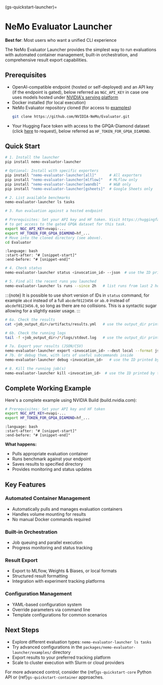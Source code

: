 (gs-quickstart-launcher)=
# NeMo Evaluator Launcher

**Best for**: Most users who want a unified CLI experience

The NeMo Evaluator Launcher provides the simplest way to run evaluations with automated container management, built-in orchestration, and comprehensive result export capabilities.

## Prerequisites

- OpenAI-compatible endpoint (hosted or self-deployed) and an API key (if the endpoint is gated), below referred as `NGC_API_KEY` in case one uses models hosted under [NVIDIA's serving platform](https://build.nvidia.com)
- Docker installed (for local execution)
- NeMo Evaluator repository cloned (for access to [examples](https://github.com/NVIDIA-NeMo/Evaluator/tree/main/packages/nemo-evaluator-launcher/examples))
  ```bash
  git clone https://github.com/NVIDIA-NeMo/Evaluator.git
  ```
- Your Hugging Face token with access to the GPQA-Diamond dataset (click [here](https://huggingface.co/datasets/Idavidrein/gpqa) to request), below referred as `HF_TOKEN_FOR_GPQA_DIAMOND`.

## Quick Start

```bash
# 1. Install the launcher
pip install nemo-evaluator-launcher

# Optional: Install with specific exporters
pip install "nemo-evaluator-launcher[all]"      # All exporters
pip install "nemo-evaluator-launcher[mlflow]"   # MLflow only
pip install "nemo-evaluator-launcher[wandb]"    # W&B only
pip install "nemo-evaluator-launcher[gsheets]"  # Google Sheets only

# 2. List available benchmarks
nemo-evaluator-launcher ls tasks

# 3. Run evaluation against a hosted endpoint

# Prerequisites: Set your API key and HF token. Visit https://huggingface.co/datasets/Idavidrein/gpqa
# to get access to the gated GPQA dataset for this task.
export NGC_API_KEY=nvapi-...
export HF_TOKEN_FOR_GPQA_DIAMOND=hf_...
# Move into the cloned directory (see above).
cd Evaluator
```

```{literalinclude} ../_snippets/launcher_basic.sh
:language: bash
:start-after: "# [snippet-start]"
:end-before: "# [snippet-end]"
```

```bash
# 4. Check status
nemo-evaluator-launcher status <invocation_id> --json  # use the ID printed by the run command

# 5. Find all the recent runs you launched
nemo-evaluator-launcher ls runs --since 2h   # list runs from last 2 hours

```

:::{note}
It is possible to use short version of IDs in `status` command, for example `abcd` instead of a full `abcdef0123456` or `ab.0` instead of `abcdef0123456.0`, so long as there are no collisions. This is a syntactic sugar allowing for a slightly easier usage.
:::

```bash
# 6a. Check the results
cat <job_output_dir>/artifacts/results.yml   # use the output_dir printed by the run command

# 6b. Check the running logs
tail -f <job_output_dir>/*/logs/stdout.log   # use the output_dir printed by the run command

# 7a. Export your results (JSON/CSV)
nemo-evaluator-launcher export <invocation_id> --dest local --format json
# 7b. Or debug them, with lots of useful subcommands inside
nemo-evaluator-launcher debug <invocation_id>   # use the ID printed by the run command

# 8. Kill the running job(s)
nemo-evaluator-launcher kill <invocation_id>  # use the ID printed by the run command
```


## Complete Working Example

Here's a complete example using NVIDIA Build (build.nvidia.com):

```bash
# Prerequisites: Set your API key and HF token
export NGC_API_KEY=nvapi-...
export HF_TOKEN_FOR_GPQA_DIAMOND=hf_...
```

```{literalinclude} ../_snippets/launcher_full_example.sh
:language: bash
:start-after: "# [snippet-start]"
:end-before: "# [snippet-end]"
```

**What happens:**

- Pulls appropriate evaluation container
- Runs benchmark against your endpoint
- Saves results to specified directory
- Provides monitoring and status updates

## Key Features

### Automated Container Management

- Automatically pulls and manages evaluation containers
- Handles volume mounting for results
- No manual Docker commands required

### Built-in Orchestration

- Job queuing and parallel execution
- Progress monitoring and status tracking

### Result Export

- Export to MLflow, Weights & Biases, or local formats
- Structured result formatting
- Integration with experiment tracking platforms

### Configuration Management

- YAML-based configuration system
- Override parameters via command line
- Template configurations for common scenarios

## Next Steps

- Explore different evaluation types: `nemo-evaluator-launcher ls tasks`
- Try advanced configurations in the `packages/nemo-evaluator-launcher/examples/` directory
- Export results to your preferred tracking platform
- Scale to cluster execution with Slurm or cloud providers

For more advanced control, consider the {ref}`gs-quickstart-core` Python API or {ref}`gs-quickstart-container` approaches.
